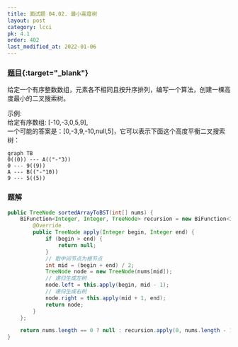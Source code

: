 ```yaml
---
title: 面试题 04.02. 最小高度树
layout: post
category: lcci
pk: 4.1
order: 402
last_modified_at: 2022-01-06
---
```


### [题目](https://leetcode.cn/minimum-height-tree-lcci/){:target="_blank"}

给定一个有序整数数组，元素各不相同且按升序排列，编写一个算法，创建一棵高度最小的二叉搜索树。

示例:  
给定有序数组: [-10,-3,0,5,9],  
一个可能的答案是：[0,-3,9,-10,null,5]，它可以表示下面这个高度平衡二叉搜索树：

```mermaid
graph TB
0((0)) --- A(("-"3))
0 --- 9((9))
A --- B(("-"10))
9 --- 5((5))
```

### 题解

```java
public TreeNode sortedArrayToBST(int[] nums) {
    BiFunction<Integer, Integer, TreeNode> recursion = new BiFunction<Integer, Integer, TreeNode>() {
        @Override
        public TreeNode apply(Integer begin, Integer end) {
            if (begin > end) {
                return null;
            }
            // 取中间节点为根节点
            int mid = (begin + end) / 2;
            TreeNode node = new TreeNode(nums[mid]);
            // 递归生成左树
            node.left = this.apply(begin, mid - 1);
            // 递归生成右树
            node.right = this.apply(mid + 1, end);
            return node;
        }
    };

    return nums.length == 0 ? null : recursion.apply(0, nums.length - 1);
}
```